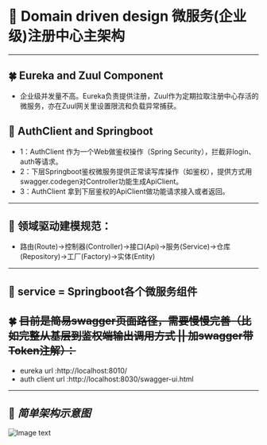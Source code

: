 # :palm_tree: Domain driven design 微服务(企业级)注册中心主架构

***
##  :four_leaf_clover: Eureka and Zuul Component </br>
+ 企业级并发量不高。Eureka负责提供注册，Zuul作为定期拉取注册中心存活的微服务，亦在Zuul网关里设置限流和负载异常捕获。
## :hibiscus: AuthClient and Springboot </br>
+ 1：AuthClient 作为一个Web做鉴权操作（Spring Security），拦截非login、auth等请求。
+ 2：下层Springboot鉴权微服务提供正常读写库操作（如鉴权），提供方式用swagger.codegen对Controller功能生成ApiClient。
+ 3：AuthClient 拿到下层鉴权的ApiClient做功能请求接入或者返回。

***
## :seedling: 领域驱动建模规范：
+ 路由(Route)->控制器(Controller)->接口(Api)->服务(Service)->仓库(Repository)->工厂(Factory)->实体(Entity)
***
## :ear_of_rice: service = Springboot各个微服务组件
## :four_leaf_clover: ~~目前是简易swagger页面路径，需要慢慢完善（比如完整从基层到鉴权端输出调用方式 || 加swagger带Token注解）：~~

+ eureka url :http://localhost:8010/
+ auth client url :http://localhost:8030/swagger-ui.html
***
## :whale: *简单架构示意图*
![Image text](https://github.com/yugenhai108/ddd-springcloud/blob/master/springcloud-ddd.jpg)
